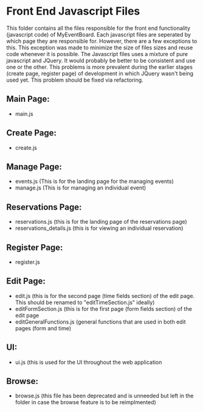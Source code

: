 # Front End Javascript Files

This folder contains all the files responsible for the front end functionality (javascript code) of MyEventBoard. Each javascript files are seperated by which page they are responsible for. However, there are a few exceptions to this. This exception was made to minimize the size of files sizes and reuse code whenever it is possible. The Javascript files uses a mixture of pure javascript and JQuery. It would probably be better to be consistent and use one or the other. This problems is more prevalent during the earlier stages (create page, register page) of development in which JQuery wasn't being used yet. This problem should be fixed via refactoring.

## Main Page:

- main.js

## Create Page:

- create.js

## Manage Page:

- events.js (This is for the landing page for the managing events)
- manage.js (This is for managing an individual event)

## Reservations Page:

- reservations.js (this is for the landing page of the reservations page)
- reservations_details.js (this is for viewing an individual reservation)

## Register Page:

- register.js

## Edit Page:

- edit.js (this is for the second page (time fields section) of the edit page. This should be renamed to "editTimeSection.js" ideally)
- editFormSection.js (this is for the first page (form fields section) of the edit page
- editGeneralFunctions.js (general functions that are used in both edit pages (form and time)

## UI:

- ui.js (this is used for the UI throughout the web application

## Browse:

- browse.js (this file has been deprecated and is unneeded but left in the folder in case the browse feature is to be reimplmented)
